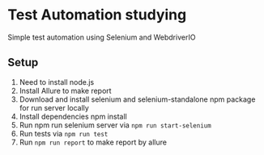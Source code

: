 # Test Automation studying

  Simple test automation using Selenium and WebdriverIO

## Setup

  1. Need to install node.js
  1. Install Allure to make report
  1. Download and install selenium and selenium-standalone npm package for run server locally
  1. Install dependencies npm install
  1. Run npm run selenium server via ` npm run start-selenium `
  1. Run tests via `npm run test`
  1. Run `npm run report` to make report by allure

